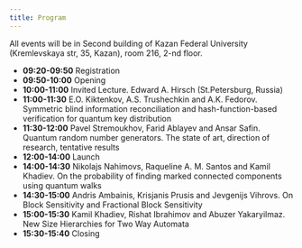 ```yaml
---
title: Program
---
```


All events will be in Second building of Kazan Federal University (Kremlevskaya str, 35, Kazan), room 216, 2-nd floor. 

* <span style="font-weight: bold">09:20-09:50</span> Registration
* <span style="font-weight: bold">09:50-10:00</span> Opening
* <span style="font-weight: bold">10:00-11:00</span> Invited Lecture. Edward A. Hirsch (St.Petersburg, Russia)
* <span style="font-weight: bold">11:00-11:30</span> E.O. Kiktenkov, A.S. Trushechkin and A.K. Fedorov. Symmetric blind information reconciliation and hash-function-based verification for quantum key distribution
* <span style="font-weight: bold">11:30-12:00</span> Pavel Stremoukhov, Farid Ablayev and Ansar Safin. Quantum random number generators. The state of art, direction of research, tentative results
* <span style="font-weight: bold">12:00-14:00</span> Launch
* <span style="font-weight: bold">14:00-14:30</span> Nikolajs Nahimovs, Raqueline A. M. Santos and Kamil Khadiev. On the probability of finding marked connected components using quantum walks
* <span style="font-weight: bold">14:30-15:00</span> Andris Ambainis, Krisjanis Prusis and Jevgenijs Vihrovs. On Block Sensitivity and Fractional Block Sensitivity 
* <span style="font-weight: bold">15:00-15:30</span> Kamil Khadiev, Rishat Ibrahimov and Abuzer Yakaryilmaz. New Size Hierarchies for Two Way Automata
* <span style="font-weight: bold">15:30-15:40</span> Closing

